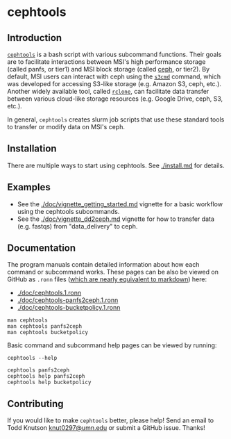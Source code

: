 # cephtools

## Introduction

[`cephtools`](https://github.umn.edu/knut0297org/cephtools) is a bash script with various subcommand functions. Their goals are to facilitate interactions between MSI's high performance storage (called panfs, or tier1) and MSI block storage (called [ceph](https://docs.ceph.com/en/pacific/), or tier2). By default, MSI users can interact with ceph using the [`s3cmd`](https://s3tools.org/usage) command, which was developed for accessing S3-like storage (e.g. Amazon S3, ceph, etc.). Another widely available tool, called [`rclone`](https://rclone.org), can facilitate data transfer between various cloud-like storage resources (e.g. Google Drive, ceph, S3, etc.).

In general, `cephtools` creates slurm job scripts that use these standard tools to transfer or modify data on MSI's ceph.
    


## Installation

There are multiple ways to start using cephtools. See [./install.md](./install.md) for details.


## Examples


* See the [./doc/vignette_getting_started.md](./doc/vignette_getting_started.md) vignette for a basic workflow using the cephtools subcommands.
* See the [./doc/vignette_dd2ceph.md](./doc/vignette_dd2ceph.md) vignette for how to transfer data (e.g. fastqs) from "data_delivery" to ceph.



## Documentation


The program manuals contain detailed information about how each command or subcommand works. These pages can be also be viewed on GitHub as `.ronn` files ([which are nearly equivalent to markdown](https://github.com/apjanke/ronn-ng/blob/master/man/ronn.1.ronn)) here: 

* [./doc/cephtools.1.ronn](./doc/cephtools.1.ronn)
* [./doc/cephtools-panfs2ceph.1.ronn](./doc/cephtools-panfs2ceph.1.ronn)
* [./doc/cephtools-bucketpolicy.1.ronn](./doc/cephtools-bucketpolicy.1.ronn)

```
man cephtools
man cephtools panfs2ceph
man cephtools bucketpolicy
```


Basic command and subcommand help pages can be viewed by running:

```
cephtools --help

cephtools panfs2ceph
cephtools help panfs2ceph
cephtools help bucketpolicy
```



## Contributing

If you would like to make `cephtools` better, please help! Send an email to Todd Knutson [knut0297@umn.edu](mailto:knut0297@umn.edu) or submit a GitHub issue. Thanks!
